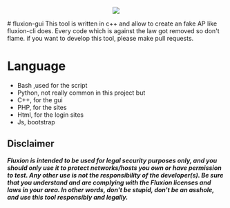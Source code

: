 
<p align="center"><img src="https://github.com/deltaxflux/fluxion-gui/blob/master/logos/logo2.jpg?raw=true" /></p>
# fluxion-gui
This tool is written in c++ and allow to create an fake AP like fluxion-cli does. Every code which is against the law got removed so don't flame. 
if you want to develop this tool, please make pull requests. 

# Language
* Bash ,used for the script
* Python, not really common in this project but 
* C++, for the gui 
* PHP, for the sites 
* Html, for the login sites
* Js, bootstrap 

## Disclaimer

***Fluxion is intended to be used for legal security purposes only, and you should only use it to protect networks/hosts you own or have permission to test. Any other use is not the responsibility of the developer(s).  Be sure that you understand and are complying with the Fluxion licenses and laws in your area.  In other words, don't be stupid, don't be an asshole, and use this tool responsibly and legally.***
